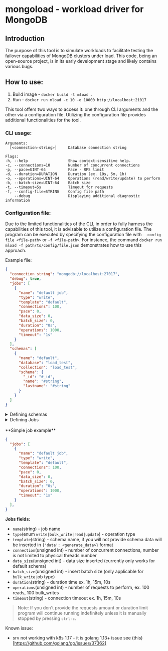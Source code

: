 # mongoload - workload driver for MongoDB 

## Introduction
The purpose of this tool is to simulate workloads to facilitate testing the failover capabilities of MongoDB clusters under load. This code, being an open-source project, is in its early development stage and likely contains various bugs.


## How to use:
1. Build image - `docker build -t mload .`
2. Run - `docker run mload -c 10 -o 10000 http://localhost:21017`

This tool offers two ways to access it: one through CLI arguments and the other via a configuration file. Utilizing the configuration file provides additional functionalities for the tool.

### CLI usage:
    Arguments:
      [<connection-string>]     Database connection string

    Flags:
    -h, --help                  Show context-sensitive help.
    -c, --connections=10        Number of concurrent connections
    -p, --pace=UINT-64          Pace - RPS limit
    -d, --duration=DURATION     Duration (ex. 10s, 5m, 1h)
    -o, --operations=UINT-64    Operations (read/write/update) to perform
    -b, --batch-size=UINT-64    Batch size
    -t, --timeout=5s            Timeout for requests
    -f, --config-file=STRING    Config file path
        --debug                 Displaying additional diagnostic information


### Configuration file:
Due to the limited functionalities of the CLI, in order to fully harness the capabilities of this tool, it is advisable to utilize a configuration file. The program can be executed by specifying the configuration file with `--config-file <file-path>` or `-f <file-path>`. For instance, the command `docker run mload -f path/to/config/file.json` demonstrates how to use this approach.

Example file:

```json
{
  "connection_string": "mongodb://localhost:27017",
  "debug": true,
  "jobs": [
    {
      "name": "default job",
      "type": "write",
      "template": "default",
      "connections": 100,
      "pace": 0,
      "data_size": 0,
      "batch_size": 0,
      "duration": "0s",
      "operations": 1000,
      "timeout": "1s"
    }
  ],
  "schemas": [
    {
      "name": "default",
      "database": "load_test",
      "collection": "load_test",
      "schema": {
        "_id": "#_id",
        "name": "#string",
        "lastname": "#string"
      }
    }
  ]
}
```
<details>
<summary>Defining schemas</summary>

</br>
**Schema fields**

- `name` - unique name, used in jobs (see job.schema) for determining which template use
- `database` - database name
- `collection` - collection name
- `schema` - actual document template

**Schema document template fields:**

General
- `#id` 
- `#string`
- `#word`

Internet
- `#email`
- `#username`
- `#password`
 
Person
- `#name`
- `#first_name`
- `#first_name_male`
- `#first_name_female`
- `#last_name`
- `#title_male`
- `#title_female`
- `#phone_number`

**More examples**

</details>

<details>
<summary>Defining Jobs</summary>
</details>

<br>
**Simple job example**

```json
{
  "jobs": [
    {
      "name": "default job",
      "type": "write",
      "template": "default",
      "connections": 100,
      "pace": 0,
      "data_size": 0,
      "batch_size": 0,
      "duration": "0s",
      "operations": 1000,
      "timeout": "1s"
    }
  ],
}
```

**Jobs fields:**

* `name`(string) - job name
* `type`(enum `write|bulk_write|read|update`) - operation type
* `template`(string) - schema name, if you will not provide schema data will be inserted in `{'data': <generate_data>}` format
* `connection`(unsigned int) - number of concurrent connections, number is not limited to physical threads number
* `data_size`(unsigned int) - data size inserted (currently only works for default schema)
* `batch_size`(unsigned int) - insert batch size (only applicable for `bulk_write` job type)
* `duration`(string) - duration time ex. 1h, 15m, 10s
* `operations`(unsigned int) - number of requests to perform, ex. 100 reads, 100 bulk_writes
* `timeout`(string) - connection timeout ex. 1h, 15m, 10s


> Note:
> If you don't provide the requests amount or duration limit program will continue running 
> indefinitely unless it is manually stopped by pressing `ctrl-c`. 


Known issue:
* srv not working with k8s 1.17 - it is golang 1.13+ issue see (this)[https://github.com/golang/go/issues/37362]


